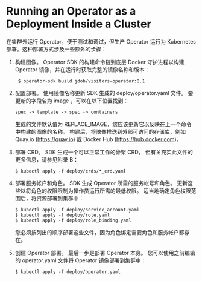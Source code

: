 # Running an Operator as a Deployment Inside a Cluster
在集群外运行 Operator，便于测试和调试，但生产 Operator 运行为 Kubernetes 部署。这种部署方式涉及一些额外的步骤：

1. 构建图像。 Operator SDK 的构建命令链到底层 Docker 守护进程以构建 Operator 镜像，并在运行时获取完整的镜像名称和版本：
   ```shell
    $ operator-sdk build jdob/visitors-operator:0.1
   ```
2. 配置部署。 使用镜像名称更新 SDK 生成的 deploy/operator.yaml 文件。 要更新的字段名为 image ，可以在以下位置找到：
   ```shell
   spec -> template -> spec -> containers
   ```
   生成的文件默认值为 REPLACE_IMAGE，您应该更新它以反映在上一个命令中构建的图像的名称。 构建后，将映像推送到外部可访问的存储库，例如 Quay.io (https://quay.io) 或 Docker Hub (https://hub.docker.com)。

3. 部署 CRD。 SDK 生成一个可以正常工作的骨架 CRD， 但有关充实此文件的更多信息，请参见附录 B：
    ```shell
   $ kubectl apply -f deploy/crds/*_crd.yaml
   ```
4. 部署服务帐户和角色。 SDK 生成 Operator 所需的服务帐号和角色。 更新这些以将角色的权限限制为操作员运行所需的最低权限。 适当地确定角色权限范围后，将资源部署到集群中：
   ```shell 
   $ kubectl apply -f deploy/service_account.yaml 
   $ kubectl apply -f deploy/role.yaml
   $ kubectl apply -f deploy/role_binding.yaml
   ```
   您必须按列出的顺序部署这些文件，因为角色绑定需要角色和服务帐户都存在。
5. 创建 Operator 部署。 最后一步是部署 Operator 本身。 您可以使用之前编辑的 operator.yaml 文件将 Operator 镜像部署到集群中：
    ```shell 
   $ kubectl apply -f deploy/operator.yaml 
   ```